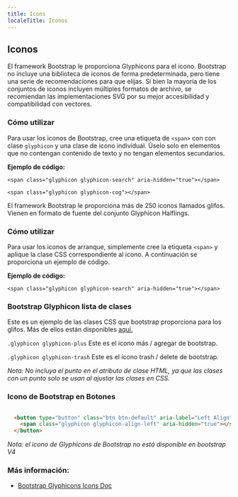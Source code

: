 ```yaml
---
title: Icons
localeTitle: Iconos
---
```

## Iconos

El framework Bootstrap le proporciona Glyphicons para el icono. Bootstrap no incluye una biblioteca de iconos de forma predeterminada, pero tiene una serie de recomendaciones para que elijas. Si bien la mayoría de los conjuntos de iconos incluyen múltiples formatos de archivo, se recomiendan las implementaciones SVG por su mejor accesibilidad y compatibilidad con vectores.

### Cómo utilizar

Para usar los iconos de Bootstrap, cree una etiqueta de `<span>` con con clase `glyphicon` y una clase de icono individual. Úselo solo en elementos que no contengan contenido de texto y no tengan elementos secundarios.

**Ejemplo de código:**

`<span class="glyphicon glyphicon-search" aria-hidden="true"></span>`

`<span class="glyphicon glyphicon-cog"></span>`

El framework Bootstrap le proporciona más de 250 iconos llamados glifos. Vienen en formato de fuente del conjunto Glyphicon Halflings.

### Cómo utilizar

Para usar los iconos de arranque, simplemente cree la etiqueta `<span>` y aplique la clase CSS correspondiente al icono. A continuación se proporciona un ejemplo de código.

**Ejemplo de código:**

`<span class="glyphicon glyphicon-search" aria-hidden="true"></span>`

### Bootstrap Glyphicon lista de clases

Este es un ejemplo de las clases CSS que bootstrap proporciona para los glifos. Más de ellos están disponibles [aquí.](https://getbootstrap.com/docs/3.3/components/#glyphicons)

`.glyphicon glyphicon-plus` Este es el icono más / agregar de bootstrap.

`.glyphicon glyphicon-trash` Este es el ícono trash / delete de bootstrap.

_Nota: No incluya el punto en el atributo de clase HTML, ya que las clases con un punto solo se usan al ajustar las clases en CSS._

### Icono de Bootstrap en Botones

```html

  <button type="button" class="btn btn-default" aria-label="Left Align"> 
    <span class="glyphicon glyphicon-align-left" aria-hidden="true"></span> 
  </button> 
```

_Nota: el icono de Glyphicons de Bootstrap no está disponible en bootstrap V4_

### Más información:

*   [Bootstrap Glyphicons Icons Doc](https://getbootstrap.com/docs/3.3/components/#glyphicons)
